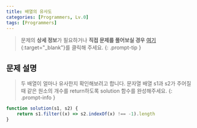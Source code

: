 ```yaml
---
title: 배열의 유사도
categories: [Programmers, Lv.0]
tags: [Programmers]
---
```


> 문제의 **상세 정보**가 필요하거나 **직접 문제를 풀어보실 경우** [여기](https://school.programmers.co.kr/learn/courses/30/lessons/120903){:target="_blank"}를 클릭해 주세요.
{: .prompt-tip }

## 문제 설명

> 두 배열이 얼마나 유사한지 확인해보려고 합니다. 문자열 배열 s1과 s2가 주어질 때 같은 원소의 개수를 return하도록 solution 함수를 완성해주세요.
{: .prompt-info }

```js
function solution(s1, s2) {
    return s1.filter((x) => s2.indexOf(x) !== -1).length
}
```